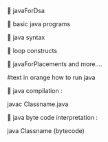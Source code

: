 :diamond_shape_with_a_dot_inside:  javaForDsa

:diamond_shape_with_a_dot_inside:  basic java programs

:diamond_shape_with_a_dot_inside:  java syntax

:diamond_shape_with_a_dot_inside:  loop constructs

:diamond_shape_with_a_dot_inside:  javaForPlacements and more....

<style>H1{color:Blue}</style>
  
#text in orange how to run java

:diamond_shape_with_a_dot_inside:  java compilation :

javac Classname.java

:diamond_shape_with_a_dot_inside:  java byte code interpretation :

java Classname (bytecode)
